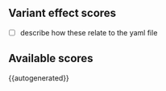 ## Variant effect scores

- [ ] describe how these relate to the yaml file

## Available scores

{{autogenerated}}
